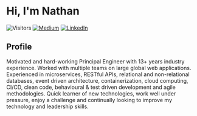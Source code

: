 # Hi, I'm Nathan

![Visitors](https://vbr.wocr.tk/badge?page_id=nathandeamer.nathandeamer&style=for-the-badge&logo=Github) 
[![Medium](https://img.shields.io/badge/Medium-12100E?style=for-the-badge&logo=medium&logoColor=white)](https://medium.com/@nathandeamer)
[![LinkedIn](https://img.shields.io/badge/LinkedIn-0077B5?style=for-the-badge&logo=linkedin&logoColor=white)](https://www.linkedin.com/in/nathandeamer/)

## Profile
Motivated and hard-working Principal Engineer with 13+ years industry experience. Worked with multiple teams on large global web applications.  Experienced in microservices, RESTful APIs, relational and non-relational databases, event driven architecture, containerization, cloud computing, CI/CD, clean code, behavioural & test driven development and agile methodologies.  Quick learner of new technologies, work well under pressure, enjoy a challenge and continually looking to improve my technology and leadership skills.

